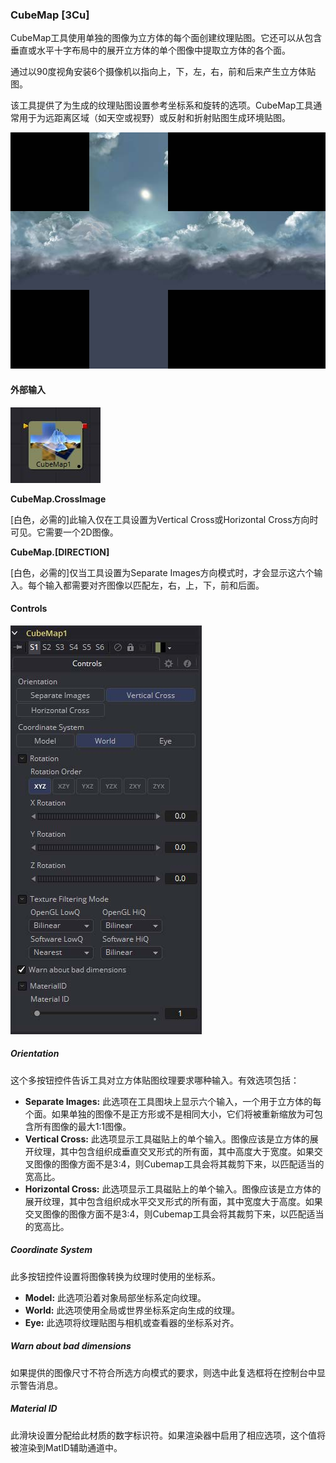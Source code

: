 ### CubeMap [3Cu]

CubeMap工具使用单独的图像为立方体的每个面创建纹理贴图。它还可以从包含垂直或水平十字布局中的展开立方体的单个图像中提取立方体的各个面。

通过以90度视角安装6个摄像机以指向上，下，左，右，前和后来产生立方体贴图。

该工具提供了为生成的纹理贴图设置参考坐标系和旋转的选项。CubeMap工具通常用于为远距离区域（如天空或视野）或反射和折射贴图生成环境贴图。

![3Cu_CubeMap](images/3Cu_CubeMap.jpg)

#### 外部输入

 ![3Cu_tile](images/3Cu_tile.jpg)

**CubeMap.CrossImage**

[白色，必需的]此输入仅在工具设置为Vertical Cross或Horizontal Cross方向时可见。它需要一个2D图像。

**CubeMap.[DIRECTION]**

[白色，必需的]仅当工具设置为Separate Images方向模式时，才会显示这六个输入。每个输入都需要对齐图像以匹配左，右，上，下，前和后面。

#### Controls

![3Cu_Controls](images/3Cu_Controls.jpg)

##### Orientation

这个多按钮控件告诉工具对立方体贴图纹理要求哪种输入。有效选项包括：

- **Separate Images:** 此选项在工具图块上显示六个输入，一个用于立方体的每个面。如果单独的图像不是正方形或不是相同大小，它们将被重新缩放为可包含所有图像的最大1:1图像。
- **Vertical Cross:** 此选项显示工具磁贴上的单个输入。图像应该是立方体的展开纹理，其中包含组织成垂直交叉形式的所有面，其中高度大于宽度。如果交叉图像的图像方面不是3:4，则Cubemap工具会将其裁剪下来，以匹配适当的宽高比。
- **Horizontal Cross:** 此选项显示工具磁贴上的单个输入。图像应该是立方体的展开纹理，其中包含组织成水平交叉形式的所有面，其中宽度大于高度。如果交叉图像的图像方面不是3:4，则Cubemap工具会将其裁剪下来，以匹配适当的宽高比。

##### Coordinate System

此多按钮控件设置将图像转换为纹理时使用的坐标系。

- **Model:** 此选项沿着对象局部坐标系定向纹理。
- **World:** 此选项使用全局或世界坐标系定向生成的纹理。
- **Eye:** 此选项将纹理贴图与相机或查看器的坐标系对齐。

##### Warn about bad dimensions

如果提供的图像尺寸不符合所选方向模式的要求，则选中此复选框将在控制台中显示警告消息。

##### Material ID

此滑块设置分配给此材质的数字标识符。如果渲染器中启用了相应选项，这个值将被渲染到MatID辅助通道中。